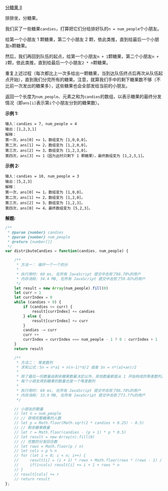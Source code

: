 [分糖果 II](https://leetcode-cn.com/problems/distribute-candies-to-people/)

排排坐，分糖果。

我们买了一些糖果`candies`，打算把它们分给排好队的`n = num_people`个小朋友。

给第一个小朋友 1 颗糖果，第二个小朋友 2 颗，依此类推，直到给最后一个小朋友`n`颗糖果。

然后，我们再回到队伍的起点，给第一个小朋友`n + 1`颗糖果，第二个小朋友`n + 2`颗，依此类推，直到给最后一个小朋友`2 * n`颗糖果。

重复上述过程（每次都比上一次多给出一颗糖果，当到达队伍终点后再次从队伍起点开始），直到我们分完所有的糖果。注意，就算我们手中的剩下糖果数不够（不比前一次发出的糖果多），这些糖果也会全部发给当前的小朋友。

返回一个长度为`num_people`、元素之和为`candies`的数组，以表示糖果的最终分发情况（即`ans[i]`表示第`i`个小朋友分到的糖果数）。

**示例 1:**

```
输入：candies = 7, num_people = 4
输出：[1,2,3,1]
解释：
第一次，ans[0] += 1，数组变为 [1,0,0,0]。
第二次，ans[1] += 2，数组变为 [1,2,0,0]。
第三次，ans[2] += 3，数组变为 [1,2,3,0]。
第四次，ans[3] += 1（因为此时只剩下 1 颗糖果），最终数组变为 [1,2,3,1]。
```

**示例 2:**

```
输入：candies = 10, num_people = 3
输出：[5,2,3]
解释：
第一次，ans[0] += 1，数组变为 [1,0,0]。
第二次，ans[1] += 2，数组变为 [1,2,0]。
第三次，ans[2] += 3，数组变为 [1,2,3]。
第四次，ans[0] += 4，最终数组变为 [5,2,3]。
```

**解题:**

```js
/**
 * @param {number} candies
 * @param {number} num_people
 * @return {number[]}
 */
var distributeCandies = function(candies, num_people) {

    /**
     * 方法一： 循环一个一个的分
     * 
     * 执行用时: 60 ms, 在所有 JavaScript 提交中击败了86.78%的用户
     * 内存消耗: 34.4 MB, 在所有 JavaScript 提交中击败了59.02%的用户
     */
    let result = new Array(num_people).fill(0)
    let curr = 1
    let currIndex = 0
    while (candies > 0) {
        if (candies <= curr) {
            result[currIndex] += candies
        } else {
            result[currIndex] += curr
        }
        candies -= curr
        curr ++
        currIndex = currIndex === num_people - 1 ? 0 : currIndex + 1
    }
    return result

    /**
     * 方法二： 等差数列
     * 求和公式：Sn = n*a1 + n(n-1)*d/2 或者 Sn = n*(a1+an)/2
     * 
     * 除了最后一份数量由剩余糖果数量决定以外，其他数量都是从 1 开始构成的等差数列。
     * 每个小朋友得到糖果的数量也是一个等差数列
     * 
     * 执行用时: 60 ms, 在所有 JavaScript 提交中击败了86.78%的用户
     * 内存消耗: 33.9 MB, 在所有 JavaScript 提交中击败了73.77%的用户
     */

    // 小朋友的数量
    // let n = num_people
    // // 获得完整糖果的人数
    // let p = Math.floor(Math.sqrt(2 * candies + 0.25) - 0.5)
    // // 剩余糖果数量
    // let r = Math.floor(candies - (p + 1) * p * 0.5)
    // let result = new Array(n).fill(0)
    // // 完整的分发回合数
    // let rows = Math.floor(p / n)
    // let cols = p % n
    // for (let i = 0; i < n; i++) {
    //     result[i] = (i + 1) * rows + Math.floor(rows * (rows - 1) / 2) * n
    //     if(i<cols) result[i] += i + 1 + rows * n
    // }
    // result[cols] += r
    // return result
};
```